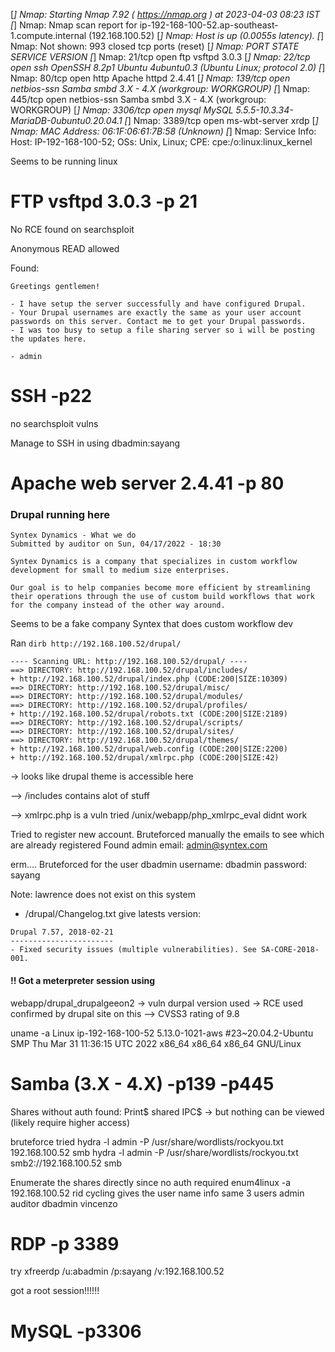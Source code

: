 [*] Nmap: Starting Nmap 7.92 ( https://nmap.org ) at 2023-04-03 08:23 IST
[*] Nmap: Nmap scan report for ip-192-168-100-52.ap-southeast-1.compute.internal (192.168.100.52)
[*] Nmap: Host is up (0.0055s latency).
[*] Nmap: Not shown: 993 closed tcp ports (reset)
[*] Nmap: PORT     STATE SERVICE       VERSION
[*] Nmap: 21/tcp   open  ftp           vsftpd 3.0.3
[*] Nmap: 22/tcp   open  ssh           OpenSSH 8.2p1 Ubuntu 4ubuntu0.3 (Ubuntu Linux; protocol 2.0)
[*] Nmap: 80/tcp   open  http          Apache httpd 2.4.41
[*] Nmap: 139/tcp  open  netbios-ssn   Samba smbd 3.X - 4.X (workgroup: WORKGROUP)
[*] Nmap: 445/tcp  open  netbios-ssn   Samba smbd 3.X - 4.X (workgroup: WORKGROUP)
[*] Nmap: 3306/tcp open  mysql         MySQL 5.5.5-10.3.34-MariaDB-0ubuntu0.20.04.1
[*] Nmap: 3389/tcp open  ms-wbt-server xrdp
[*] Nmap: MAC Address: 06:1F:06:61:7B:58 (Unknown)
[*] Nmap: Service Info: Host: IP-192-168-100-52; OSs: Unix, Linux; CPE: cpe:/o:linux:linux_kernel

Seems to be running linux

# FTP vsftpd 3.0.3 -p 21
No RCE found on searchsploit

Anonymous READ allowed

Found:
```
Greetings gentlemen!

- I have setup the server successfully and have configured Drupal.
- Your Drupal usernames are exactly the same as your user account passwords on this server. Contact me to get your Drupal passwords.
- I was too busy to setup a file sharing server so i will be posting the updates here.

- admin
```

# SSH -p22
no searchsploit vulns

Manage to SSH in using dbadmin:sayang



# Apache web server 2.4.41 -p 80

### Drupal running here
 ```
Syntex Dynamics - What we do
Submitted by auditor on Sun, 04/17/2022 - 18:30

Syntex Dynamics is a company that specializes in custom workflow development for small to medium size enterprises.

Our goal is to help companies become more efficient by streamlining their operations through the use of custom build workflows that work for the company instead of the other way around.
```

Seems to be a fake company Syntex that does custom workflow dev

Ran `dirb http://192.168.100.52/drupal/`
```
---- Scanning URL: http://192.168.100.52/drupal/ ----
==> DIRECTORY: http://192.168.100.52/drupal/includes/                                
+ http://192.168.100.52/drupal/index.php (CODE:200|SIZE:10309)                       
==> DIRECTORY: http://192.168.100.52/drupal/misc/                                    
==> DIRECTORY: http://192.168.100.52/drupal/modules/                                 
==> DIRECTORY: http://192.168.100.52/drupal/profiles/                                
+ http://192.168.100.52/drupal/robots.txt (CODE:200|SIZE:2189)                       
==> DIRECTORY: http://192.168.100.52/drupal/scripts/                                 
==> DIRECTORY: http://192.168.100.52/drupal/sites/                                   
==> DIRECTORY: http://192.168.100.52/drupal/themes/                                  
+ http://192.168.100.52/drupal/web.config (CODE:200|SIZE:2200)                       
+ http://192.168.100.52/drupal/xmlrpc.php (CODE:200|SIZE:42)    
```

-> looks like drupal theme is accessible here

--> /includes contains alot of stuff

--> xmlrpc.php is a vuln
tried /unix/webapp/php_xmlrpc_eval didnt work

Tried to register new account.
Bruteforced manually the emails to see which are already registered
Found admin email:
admin@syntex.com



erm.... Bruteforced for the user dbadmin
username: dbadmin
password: sayang

Note: lawrence does not exist on this system


- /drupal/Changelog.txt give latests version:
```
Drupal 7.57, 2018-02-21
-----------------------
- Fixed security issues (multiple vulnerabilities). See SA-CORE-2018-001.
```

#### !! Got a meterpreter session using 
webapp/drupal_drupalgeeon2
-> vuln durpal version used
-> RCE used confirmed by drupal site on this
--> CVSS3 rating of 9.8

uname -a
Linux ip-192-168-100-52 5.13.0-1021-aws #23~20.04.2-Ubuntu SMP Thu Mar 31 11:36:15 UTC 2022 x86_64 x86_64 x86_64 GNU/Linux


# Samba (3.X - 4.X) -p139 -p445

Shares without auth found:
Print$
shared
IPC$
-> but nothing can be viewed (likely require higher access)

bruteforce tried
hydra -l admin -P /usr/share/wordlists/rockyou.txt 192.168.100.52 smb
hydra -l admin -P /usr/share/wordlists/rockyou.txt smb2://192.168.100.52 smb

Enumerate the shares directly since no auth required
enum4linux -a 192.168.100.52
rid cycling gives the user name info
same 3 users admin
auditor
dbadmin
vincenzo


# RDP -p 3389
try
xfreerdp /u:abadmin /p:sayang /v:192.168.100.52

got a root session!!!!!!


# MySQL -p3306
